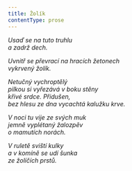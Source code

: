 ```yaml
---
title: Žolík
contentType: prose
---
```


_Usaď se na tuto truhlu  
a zadrž dech._

_Uvnitř se převrací na hracích žetonech  
vykrvený žolík._

_Netučný vychroptělý  
pilkou si vyřezává v boku stěny  
křivé srdce. Přidušen,  
bez hlesu ze dna vycachtá kalužku krve._

_V noci tu vije ze svých muk  
jemně vyplétaný žalozpěv  
o mamutích norách._

_V ruletě sviští kulky  
a v komíně se udí šunka  
ze žolíčích prstů._
